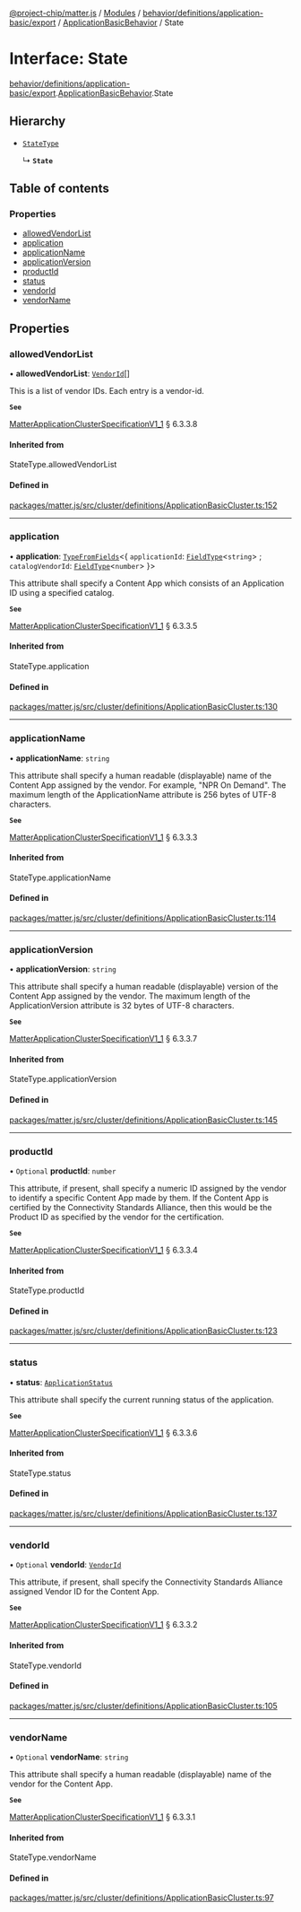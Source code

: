 [@project-chip/matter.js](../README.md) / [Modules](../modules.md) / [behavior/definitions/application-basic/export](../modules/behavior_definitions_application_basic_export.md) / [ApplicationBasicBehavior](../modules/behavior_definitions_application_basic_export.ApplicationBasicBehavior.md) / State

# Interface: State

[behavior/definitions/application-basic/export](../modules/behavior_definitions_application_basic_export.md).[ApplicationBasicBehavior](../modules/behavior_definitions_application_basic_export.ApplicationBasicBehavior.md).State

## Hierarchy

- [`StateType`](../modules/behavior_definitions_application_basic_export._internal_.md#statetype)

  ↳ **`State`**

## Table of contents

### Properties

- [allowedVendorList](behavior_definitions_application_basic_export.ApplicationBasicBehavior.State.md#allowedvendorlist)
- [application](behavior_definitions_application_basic_export.ApplicationBasicBehavior.State.md#application)
- [applicationName](behavior_definitions_application_basic_export.ApplicationBasicBehavior.State.md#applicationname)
- [applicationVersion](behavior_definitions_application_basic_export.ApplicationBasicBehavior.State.md#applicationversion)
- [productId](behavior_definitions_application_basic_export.ApplicationBasicBehavior.State.md#productid)
- [status](behavior_definitions_application_basic_export.ApplicationBasicBehavior.State.md#status)
- [vendorId](behavior_definitions_application_basic_export.ApplicationBasicBehavior.State.md#vendorid)
- [vendorName](behavior_definitions_application_basic_export.ApplicationBasicBehavior.State.md#vendorname)

## Properties

### allowedVendorList

• **allowedVendorList**: [`VendorId`](../modules/datatype_export.md#vendorid)[]

This is a list of vendor IDs. Each entry is a vendor-id.

**`See`**

[MatterApplicationClusterSpecificationV1_1](spec_export.MatterApplicationClusterSpecificationV1_1.md) § 6.3.3.8

#### Inherited from

StateType.allowedVendorList

#### Defined in

[packages/matter.js/src/cluster/definitions/ApplicationBasicCluster.ts:152](https://github.com/project-chip/matter.js/blob/3adaded6/packages/matter.js/src/cluster/definitions/ApplicationBasicCluster.ts#L152)

___

### application

• **application**: [`TypeFromFields`](../modules/tlv_export.md#typefromfields)\<\{ `applicationId`: [`FieldType`](tlv_export.FieldType.md)\<`string`\> ; `catalogVendorId`: [`FieldType`](tlv_export.FieldType.md)\<`number`\>  }\>

This attribute shall specify a Content App which consists of an Application ID using a specified catalog.

**`See`**

[MatterApplicationClusterSpecificationV1_1](spec_export.MatterApplicationClusterSpecificationV1_1.md) § 6.3.3.5

#### Inherited from

StateType.application

#### Defined in

[packages/matter.js/src/cluster/definitions/ApplicationBasicCluster.ts:130](https://github.com/project-chip/matter.js/blob/3adaded6/packages/matter.js/src/cluster/definitions/ApplicationBasicCluster.ts#L130)

___

### applicationName

• **applicationName**: `string`

This attribute shall specify a human readable (displayable) name of the Content App assigned by the
vendor. For example, "NPR On Demand". The maximum length of the ApplicationName attribute is 256 bytes
of UTF-8 characters.

**`See`**

[MatterApplicationClusterSpecificationV1_1](spec_export.MatterApplicationClusterSpecificationV1_1.md) § 6.3.3.3

#### Inherited from

StateType.applicationName

#### Defined in

[packages/matter.js/src/cluster/definitions/ApplicationBasicCluster.ts:114](https://github.com/project-chip/matter.js/blob/3adaded6/packages/matter.js/src/cluster/definitions/ApplicationBasicCluster.ts#L114)

___

### applicationVersion

• **applicationVersion**: `string`

This attribute shall specify a human readable (displayable) version of the Content App assigned by the
vendor. The maximum length of the ApplicationVersion attribute is 32 bytes of UTF-8 characters.

**`See`**

[MatterApplicationClusterSpecificationV1_1](spec_export.MatterApplicationClusterSpecificationV1_1.md) § 6.3.3.7

#### Inherited from

StateType.applicationVersion

#### Defined in

[packages/matter.js/src/cluster/definitions/ApplicationBasicCluster.ts:145](https://github.com/project-chip/matter.js/blob/3adaded6/packages/matter.js/src/cluster/definitions/ApplicationBasicCluster.ts#L145)

___

### productId

• `Optional` **productId**: `number`

This attribute, if present, shall specify a numeric ID assigned by the vendor to identify a specific
Content App made by them. If the Content App is certified by the Connectivity Standards Alliance, then
this would be the Product ID as specified by the vendor for the certification.

**`See`**

[MatterApplicationClusterSpecificationV1_1](spec_export.MatterApplicationClusterSpecificationV1_1.md) § 6.3.3.4

#### Inherited from

StateType.productId

#### Defined in

[packages/matter.js/src/cluster/definitions/ApplicationBasicCluster.ts:123](https://github.com/project-chip/matter.js/blob/3adaded6/packages/matter.js/src/cluster/definitions/ApplicationBasicCluster.ts#L123)

___

### status

• **status**: [`ApplicationStatus`](../enums/cluster_export.ApplicationBasic.ApplicationStatus.md)

This attribute shall specify the current running status of the application.

**`See`**

[MatterApplicationClusterSpecificationV1_1](spec_export.MatterApplicationClusterSpecificationV1_1.md) § 6.3.3.6

#### Inherited from

StateType.status

#### Defined in

[packages/matter.js/src/cluster/definitions/ApplicationBasicCluster.ts:137](https://github.com/project-chip/matter.js/blob/3adaded6/packages/matter.js/src/cluster/definitions/ApplicationBasicCluster.ts#L137)

___

### vendorId

• `Optional` **vendorId**: [`VendorId`](../modules/datatype_export.md#vendorid)

This attribute, if present, shall specify the Connectivity Standards Alliance assigned Vendor ID for the
Content App.

**`See`**

[MatterApplicationClusterSpecificationV1_1](spec_export.MatterApplicationClusterSpecificationV1_1.md) § 6.3.3.2

#### Inherited from

StateType.vendorId

#### Defined in

[packages/matter.js/src/cluster/definitions/ApplicationBasicCluster.ts:105](https://github.com/project-chip/matter.js/blob/3adaded6/packages/matter.js/src/cluster/definitions/ApplicationBasicCluster.ts#L105)

___

### vendorName

• `Optional` **vendorName**: `string`

This attribute shall specify a human readable (displayable) name of the vendor for the Content App.

**`See`**

[MatterApplicationClusterSpecificationV1_1](spec_export.MatterApplicationClusterSpecificationV1_1.md) § 6.3.3.1

#### Inherited from

StateType.vendorName

#### Defined in

[packages/matter.js/src/cluster/definitions/ApplicationBasicCluster.ts:97](https://github.com/project-chip/matter.js/blob/3adaded6/packages/matter.js/src/cluster/definitions/ApplicationBasicCluster.ts#L97)
